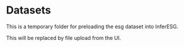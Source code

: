 # Datasets

This is a temporary folder for preloading the esg dataset into InferESG.

This will be replaced by file upload from the UI.
